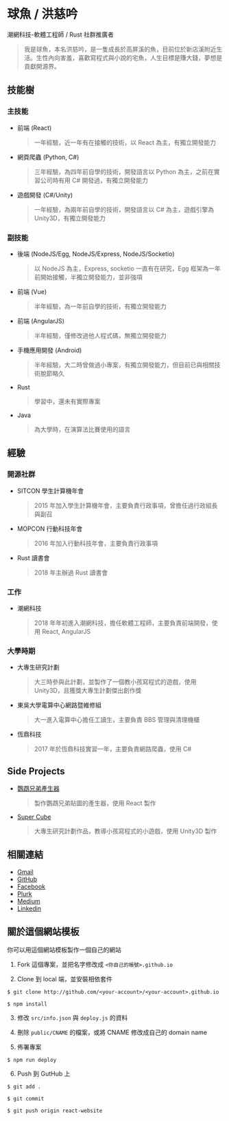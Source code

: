 # 球魚 / 洪慈吟

潮網科技-軟體工程師 / Rust 社群推廣者

> 我是球魚，本名洪慈吟，是一隻成長於高屏溪的魚，目前位於新店溪附近生活。生性內向害羞，喜歡寫程式與小說的宅魚，人生目標是賺大錢，夢想是貢獻開源界。

## 技能樹

### 主技能

- 前端 (React)
  > 一年經驗，近一年有在接觸的技術，以 React 為主，有獨立開發能力
- 網頁爬蟲 (Python, C#)
  > 三年經驗，為四年前自學的技術，開發語言以 Python 為主，之前在實習公司時有用 C# 開發過，有獨立開發能力
- 遊戲開發 (C#/Unity)
  > 一年經驗，為兩年前自學的技術，開發語言以 C# 為主，遊戲引擎為 Unity3D，有獨立開發能力

### 副技能

- 後端 (NodeJS/Egg, NodeJS/Express, NodeJS/Socketio)
  > 以 NodeJS 為主，Express, socketio 一直有在研究，Egg 框架為一年前開始接觸，半獨立開發能力，並非強項
- 前端 (Vue)
  > 半年經驗，為一年前自學的技術，有獨立開發能力
- 前端 (AngularJS)
  > 半年經驗，僅修改過他人程式碼，無獨立開發能力
- 手機應用開發 (Android)
  > 半年經驗，大二時曾做過小專案，有獨立開發能力，但目前已與相關技術脫節略久
- Rust
  > 學習中，還未有實際專案
- Java
  > 為大學時，在演算法比賽使用的語言



## 經驗

### 開源社群

- SITCON 學生計算機年會
  > 2015 年加入學生計算機年會，主要負責行政事項，曾擔任過行政組長與副召
- MOPCON 行動科技年會
  > 2016 年加入行動科技年會，主要負責行政事項
- Rust 讀書會
  > 2018 年主辦過 Rust 讀書會

### 工作

- 潮網科技
  > 2018 年年初進入潮網科技，擔任軟體工程師，主要負責前端開發，使用 React, AngularJS

### 大學時期

- 大專生研究計劃
  > 大三時參與此計劃，並製作了一個教小孩寫程式的遊戲，使用 Unity3D，且獲獎大專生計劃傑出創作獎
- 東吳大學電算中心網路暨維修組
  > 大一進入電算中心擔任工讀生，主要負責 BBS 管理與清理機櫃
- 恆鼎科技
  > 2017 年於恆鼎科技實習一年，主要負責網路爬蟲，使用 C#



## Side Projects

- [鸚鵡兄弟產生器](http://ballfi.sh/e5)
  > 製作鸚鵡兄弟貼圖的產生器，使用 React 製作
- [Super Cube](http://ballfish.io/SuperCubeWeb)
  > 大專生研究計劃作品，教導小孩寫程式的小遊戲，使用 Unity3D 製作


## 相關連結

- [Gmail](mailto:lili668668@gmail.com)
- [GitHub](https://github.com/lili668668)
- [Facebook](https://fb.me/ballfish668668)
- [Plurk](https://www.plurk.com/ballfish668)
- [Medium](https://medium.com/@lili668668)
- [Linkedin](https://www.linkedin.com/in/ballfish/)

## 關於這個網站模板

你可以用這個網站模板製作一個自己的網站

1. Fork 這個專案，並把名字修改成 `<你自己的帳號>.github.io`

2. Clone 到 local 端，並安裝相依套件

  `$ git clone http://github.com/<your-account>/<your-account>.github.io`

  `$ npm install`

3. 修改 `src/info.json` 與 `deploy.js` 的資料

4. 刪除 `public/CNAME` 的檔案，或將 CNAME 修改成自己的 domain name

5. 佈署專案

  `$ npm run deploy`

6. Push 到 GutHub 上

  `$ git add .`

  `$ git commit`

  `$ git push origin react-website`
